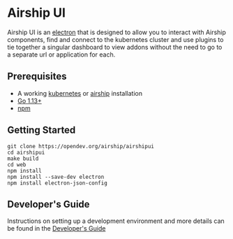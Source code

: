 # Airship UI

Airship UI is an [electron](https://www.electronjs.org/) that is designed to allow you to interact with Airship components, find and connect to the kubernetes cluster and use plugins to tie together a singular dashboard to view addons without the need to go to a separate url or application for each. 

## Prerequisites

- A working [kubernetes](https://kubernetes.io/) or [airship](https://wiki.openstack.org/wiki/Airship) installation
- [Go 1.13+](https://golang.org/dl/)
- [npm](https://www.npmjs.com/)

## Getting Started

```
git clone https://opendev.org/airship/airshipui
cd airshipui
make build
cd web
npm install
npm install --save-dev electron
npm install electron-json-config
```

## Developer's Guide

Instructions on setting up a development environment and more details can be found in the [Developer's Guide](DevelopersGuide.md)
